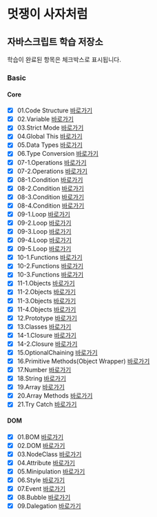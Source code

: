 # 멋쟁이 사자처럼

## 자바스크립트 학습 저장소

학습이 완료된 항목은 체크박스로 표시됩니다.

### Basic

#### Core

- [x] 01.Code Structure [바로가기](https://github.com/ingbin-git/lion-javascript/blob/01.core/client/chapter/core/01.codeStructure.js)
- [x] 02.Variable [바로가기](https://github.com/ingbin-git/lion-javascript/blob/01.core/client/chapter/core/02.variables.js)
- [x] 03.Strict Mode [바로가기](https://github.com/ingbin-git/lion-javascript/blob/01.core/client/chapter/core/03.strictMode.js)
- [x] 04.Global This [바로가기](https://github.com/ingbin-git/lion-javascript/blob/01.core/client/chapter/core/04.globalThis.js)
- [x] 05.Data Types [바로가기](https://github.com/ingbin-git/lion-javascript/blob/01.core/client/chapter/core/05.dataTypes.js)
- [x] 06.Type Conversion [바로가기](https://github.com/ingbin-git/lion-javascript/blob/01.core/client/chapter/core/06.typeConversion.js)
- [x] 07-1.Operations [바로가기](https://github.com/ingbin-git/lion-javascript/blob/01.core/client/chapter/core/07-1.operations.js)
- [x] 07-2.Operations [바로가기](https://github.com/ingbin-git/lion-javascript/blob/01.core/client/chapter/core/07-2.operations.js)
- [x] 08-1.Condition [바로가기](https://github.com/ingbin-git/lion-javascript/blob/01.core/client/chapter/core/08-1.condition.js)
- [x] 08-2.Condition [바로가기](https://github.com/ingbin-git/lion-javascript/blob/01.core/client/chapter/core/08-2.condition.js)
- [x] 08-3.Condition [바로가기](https://github.com/ingbin-git/lion-javascript/blob/01.core/client/chapter/core/08-3.condition.js)
- [x] 08-4.Condition [바로가기](https://github.com/ingbin-git/lion-javascript/blob/01.core/client/chapter/core/08-4.condition.js)
- [x] 09-1.Loop [바로가기](https://github.com/ingbin-git/lion-javascript/blob/01.core/client/chapter/core/09-1.loop.js)
- [x] 09-2.Loop [바로가기](https://github.com/ingbin-git/lion-javascript/blob/01.core/client/chapter/core/09-2.loop.js)
- [x] 09-3.Loop [바로가기](https://github.com/ingbin-git/lion-javascript/blob/01.core/client/chapter/core/09-3.loop.js)
- [x] 09-4.Loop [바로가기](https://github.com/ingbin-git/lion-javascript/blob/01.core/client/chapter/core/09-4.loop.js)
- [x] 09-5.Loop [바로가기](https://github.com/ingbin-git/lion-javascript/blob/01.core/client/chapter/core/09-5.loop.js)
- [x] 10-1.Functions [바로가기](https://github.com/ingbin-git/lion-javascript/blob/01.core/client/chapter/core/10-1.function.js)
- [x] 10-2.Functions [바로가기](https://github.com/ingbin-git/lion-javascript/blob/01.core/client/chapter/core/10-2.function.js)
- [x] 10-3.Functions [바로가기](https://github.com/ingbin-git/lion-javascript/blob/01.core/client/chapter/core/10-3.function.js)
- [x] 11-1.Objects [바로가기](https://github.com/ingbin-git/lion-javascript/blob/01.core/client/chapter/core/11-1.objects.js)
- [x] 11-2.Objects [바로가기](https://github.com/ingbin-git/lion-javascript/blob/01.core/client/chapter/core/11-2.objects.js)
- [x] 11-3.Objects [바로가기](https://github.com/ingbin-git/lion-javascript/blob/01.core/client/chapter/core/11-2.objects.js)
- [x] 11-4.Objects [바로가기](https://github.com/ingbin-git/lion-javascript/blob/01.core/client/chapter/core/11-2.objects.js)
- [x] 12.Prototype [바로가기](https://github.com/ingbin-git/lion-javascript/blob/01.core/client/chapter/core/12.prototype.js)
- [x] 13.Classes [바로가기](https://github.com/ingbin-github/lion-javascript/blob/01.core/client/chapter/core/13.classes.js)
- [x] 14-1.Closure [바로가기](https://github.com/ingbin-github/lion-javascript/blob/01.core/client/chapter/core/14-1.closure.js)
- [x] 14-2.Closure [바로가기](https://github.com/ingbin-github/lion-javascript/blob/01.core/client/chapter/core/14-2.closure.js)
- [x] 15.OptionalChaining [바로가기](https://github.com/ingbin-github/lion-javascript/blob/01.core/client/chapter/core/15.optionalChaining.js)
- [x] 16.Primitive Methods(Object Wrapper) [바로가기](<https://github.com/ingbin-github/lion-javascript/blob/01.core/client/chapter/core/16.primitiveMethods(objectWrapper).js>)
- [x] 17.Number [바로가기](https://github.com/ingbin-github/lion-javascript/blob/01.core/client/chapter/core/17.number.js)
- [x] 18.String [바로가기](https://github.com/ingbin-github/lion-javascript/blob/01.core/client/chapter/core/18.string.js)
- [x] 19.Array [바로가기](https://github.com/ingbin-github/lion-javascript/blob/01.core/client/chapter/core/19.array.js)
- [x] 20.Array Methods [바로가기](https://github.com/ingbin-github/lion-javascript/blob/01.core/client/chapter/core/20.arrayMethods.js)
- [x] 21.Try Catch [바로가기](https://github.com/ingbin-github/lion-javascript/blob/01.core/client/chapter/core/21.tryCatch.js)

#### DOM

- [x] 01.BOM [바로가기](https://github.com/ingbin-github/lion-javascript/blob/02.dom/client/chapter/dom/01.BOM.js)
- [x] 02.DOM [바로가기](https://github.com/ingbin-github/lion-javascript/blob/02.dom/client/chapter/dom/02.DOM.js)
- [x] 03.NodeClass [바로가기](https://github.com/ingbin-github/lion-javascript/blob/02.dom/client/chapter/dom/03.nodeClass.js)
- [x] 04.Attribute [바로가기](https://github.com/ingbin-github/lion-javascript/blob/02.dom/client/chapter/dom/04.attribute.js)
- [x] 05.Minipulation [바로가기](https://github.com/ingbin-github/lion-javascript/blob/02.dom/client/chapter/dom/05.manipulation.js)
- [x] 06.Style [바로가기](https://github.com/ingbin-github/lion-javascript/blob/02.dom/client/chapter/dom/06.style.js)
- [x] 07.Event [바로가기](https://github.com/ingbin-github/lion-javascript/blob/02.dom/client/chapter/dom/07.event.js)
- [x] 08.Bubble [바로가기](https://github.com/ingbin-github/lion-javascript/blob/02.dom/client/chapter/dom/08.bubble.js)
- [x] 09.Dalegation [바로가기](https://github.com/ingbin-github/lion-javascript/blob/02.dom/client/chapter/dom/09.dalegation.js)

[def]: https://github.com/ingbin-git/lion-javascript/commit/3a3b5a2edc0ef7bbb463ea4bf33a8c6052548a22
